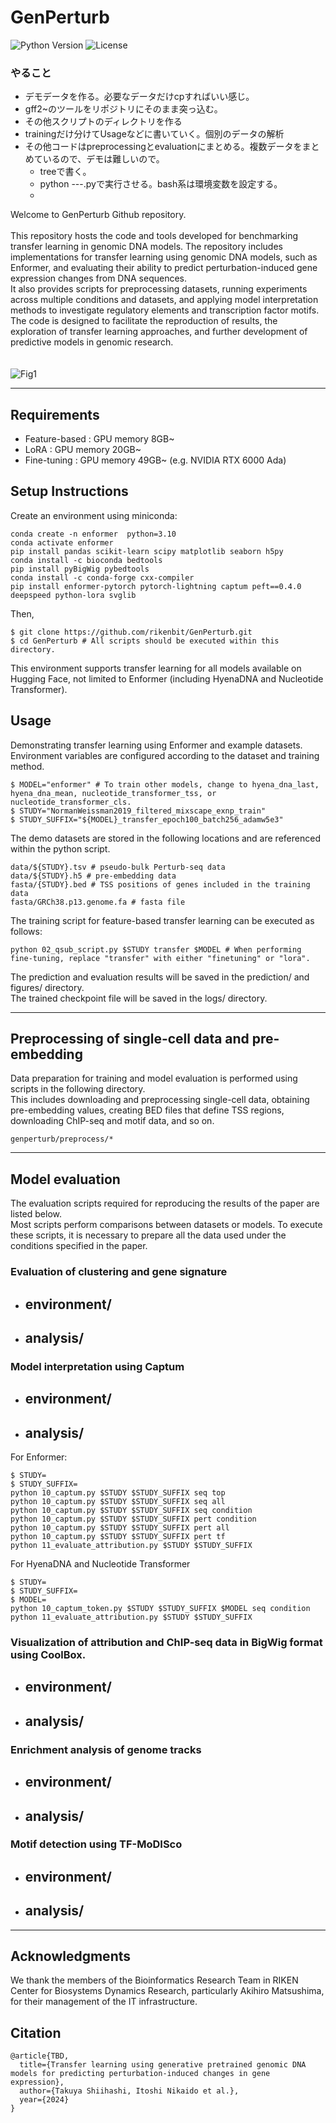# GenPerturb
![Python Version](https://img.shields.io/badge/python-3.10-blue)
![License](https://img.shields.io/badge/license-MIT-green)

### やること
- デモデータを作る。必要なデータだけcpすればいい感じ。
- gff2~のツールをリポジトリにそのまま突っ込む。
- その他スクリプトのディレクトリを作る
- trainingだけ分けてUsageなどに書いていく。個別のデータの解析
- その他コードはpreprocessingとevaluationにまとめる。複数データをまとめているので、デモは難しいので。
  - treeで書く。
  - python ---.pyで実行させる。bash系は環境変数を設定する。
  - 


Welcome to GenPerturb Github repository.  
<br>
This repository hosts the code and tools developed for benchmarking transfer learning in genomic DNA models. The repository includes implementations for transfer learning using genomic DNA models, such as Enformer, and evaluating their ability to predict perturbation-induced gene expression changes from DNA sequences.  
It also provides scripts for preprocessing datasets, running experiments across multiple conditions and datasets, and applying model interpretation methods to investigate regulatory elements and transcription factor motifs.  
The code is designed to facilitate the reproduction of results, the exploration of transfer learning approaches, and further development of predictive models in genomic research.  
<br>
<br>
![Fig1](https://github.com/user-attachments/assets/302d2916-9e84-4d59-b790-21a3c5de0dcb)


---
## Requirements
- Feature-based : GPU memory 8GB~
- LoRA : GPU memory 20GB~
- Fine-tuning : GPU memory 49GB~ (e.g. NVIDIA RTX 6000 Ada)

## Setup Instructions
Create an environment using miniconda:
```
conda create -n enformer  python=3.10
conda activate enformer
pip install pandas scikit-learn scipy matplotlib seaborn h5py
conda install -c bioconda bedtools
pip install pyBigWig pybedtools
conda install -c conda-forge cxx-compiler
pip install enformer-pytorch pytorch-lightning captum peft==0.4.0 deepspeed python-lora svglib
```
Then,
```
$ git clone https://github.com/rikenbit/GenPerturb.git
$ cd GenPerturb # All scripts should be executed within this directory.
```

This environment supports transfer learning for all models available on Hugging Face, not limited to Enformer (including HyenaDNA and Nucleotide Transformer).


## Usage
Demonstrating transfer learning using Enformer and example datasets.
Environment variables are configured according to the dataset and training method.
```
$ MODEL="enformer" # To train other models, change to hyena_dna_last, hyena_dna_mean, nucleotide_transformer_tss, or nucleotide_transformer_cls.
$ STUDY="NormanWeissman2019_filtered_mixscape_exnp_train"
$ STUDY_SUFFIX="${MODEL}_transfer_epoch100_batch256_adamw5e3"
```

The demo datasets are stored in the following locations and are referenced within the python script.
```
data/${STUDY}.tsv # pseudo-bulk Perturb-seq data
data/${STUDY}.h5 # pre-embedding data
fasta/{STUDY}.bed # TSS positions of genes included in the training data
fasta/GRCh38.p13.genome.fa # fasta file
```

The training script for feature-based transfer learning can be executed as follows:
```
python 02_qsub_script.py $STUDY transfer $MODEL # When performing fine-tuning, replace "transfer" with either "finetuning" or "lora".
```

The prediction and evaluation results will be saved in the prediction/ and figures/ directory.  
The trained checkpoint file will be saved in the logs/ directory.

---
## Preprocessing of single-cell data and pre-embedding
Data preparation for training and model evaluation is performed using scripts in the following directory.  
This includes downloading and preprocessing single-cell data, obtaining pre-embedding values, creating BED files that define TSS regions, downloading ChIP-seq and motif data, and so on.
```
genperturb/preprocess/*
```

---
## Model evaluation
The evaluation scripts required for reproducing the results of the paper are listed below.  
Most scripts perform comparisons between datasets or models. To execute these scripts, it is necessary to prepare all the data used under the conditions specified in the paper.

### Evaluation of clustering and gene signature
- environment/
  - 
- analysis/
  - 


### Model interpretation using Captum
- environment/
  - 
- analysis/
  - 
For Enformer:
```
$ STUDY=
$ STUDY_SUFFIX=
python 10_captum.py $STUDY $STUDY_SUFFIX seq top
python 10_captum.py $STUDY $STUDY_SUFFIX seq all
python 10_captum.py $STUDY $STUDY_SUFFIX seq condition
python 10_captum.py $STUDY $STUDY_SUFFIX pert condition
python 10_captum.py $STUDY $STUDY_SUFFIX pert all
python 10_captum.py $STUDY $STUDY_SUFFIX pert tf
python 11_evaluate_attribution.py $STUDY $STUDY_SUFFIX
```
For HyenaDNA and Nucleotide Transformer
```
$ STUDY=
$ STUDY_SUFFIX=
$ MODEL=
python 10_captum_token.py $STUDY $STUDY_SUFFIX $MODEL seq condition
python 11_evaluate_attribution.py $STUDY $STUDY_SUFFIX
```

### Visualization of attribution and ChIP-seq data in BigWig format using CoolBox.
- environment/
  - 
- analysis/
  - 
 
    
### Enrichment analysis of genome tracks
- environment/
  - 
- analysis/
  - 


### Motif detection using TF-MoDISco
- environment/
  - 
- analysis/
  - 


---
## Acknowledgments
We thank the members of the Bioinformatics Research Team in RIKEN Center for Biosystems Dynamics Research, particularly Akihiro Matsushima, for their management of the IT infrastructure.

## Citation
```
@article{TBD,
  title={Transfer learning using generative pretrained genomic DNA models for predicting perturbation-induced changes in gene expression},
  author={Takuya Shiihashi, Itoshi Nikaido et al.},
  year={2024}
}
```
